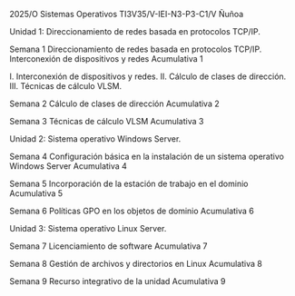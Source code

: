 2025/O Sistemas Operativos TI3V35/V-IEI-N3-P3-C1/V Ñuñoa

Unidad 1: Direccionamiento de redes basada en protocolos TCP/IP.

Semana 1
Direccionamiento de redes basada en protocolos TCP/IP.
Interconexión de dispositivos y redes
Acumulativa 1

I. Interconexión de dispositivos y redes.
II. Cálculo de clases de dirección.
III. Técnicas de cálculo VLSM.

Semana 2
Cálculo de clases de dirección
Acumulativa 2

Semana 3
Técnicas de cálculo VLSM
Acumulativa 3

Unidad 2: Sistema operativo Windows Server.

Semana 4 
Configuración básica en la instalación de un sistema operativo Windows Server
Acumulativa 4

Semana 5
Incorporación de la estación de trabajo en el dominio
Acumulativa 5

Semana 6
Políticas GPO en los objetos de dominio
Acumulativa 6

Unidad 3: Sistema operativo Linux Server.

Semana 7
Licenciamiento de software
Acumulativa 7

Semana 8
Gestión de archivos y directorios en Linux
Acumulativa 8

Semana 9
Recurso integrativo de la unidad
Acumulativa 9